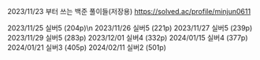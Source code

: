 2023/11/23 부터 쓰는 백준 풀이들(저장용)
https://solved.ac/profile/minjun0611

2023/11/25 실버5 (204p)\n
2023/11/26 실버5 (221p)
2023/11/27 실버5 (239p)
2023/11/29 실버5 (283p)
2023/12/01 실버4 (332p)
2024/01/15 실버4 (377p)
2024/01/21 실버3 (405p)
2024/02/11 실버2 (501p)
